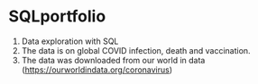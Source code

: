 # SQLportfolio
1. Data exploration with SQL 
2. The data is on global COVID infection, death and vaccination.
3. The data was downloaded from our world in data (https://ourworldindata.org/coronavirus)
